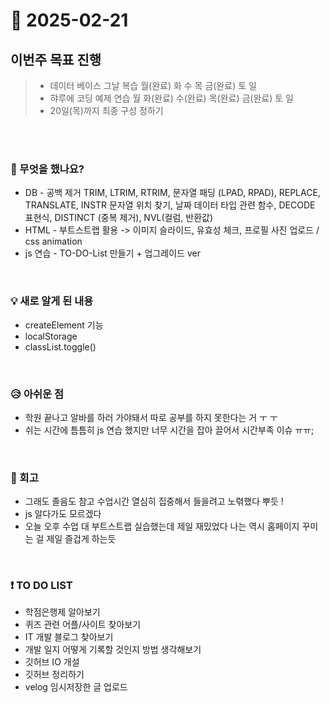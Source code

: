 # 📅 2025-02-21

## 이번주 목표 진행
>- 데이터 베이스 그날 복습 월(완료) 화 수 목 금(완료) 토 일 
>- 햐루에 코딩 예제 연습 월 화(완료) 수(완료) 목(완료) 금(완료) 토 일
>- 20일(목)까지 최종 구성 정하기

<br><br>

### 👀 무엇을 했나요?
- DB - 공백 제거 TRIM, LTRIM, RTRIM, 문자열 패딩 (LPAD, RPAD), REPLACE, TRANSLATE, INSTR 문자열 위치 찾기, 날짜 데이터 타입 관련 함수, DECODE 표현식, DISTINCT (중복 제거), NVL(컬럼, 반환값)
- HTML - 부트스트랩 활용 -> 이미지 슬라이드, 유효성 체크, 프로필 사진 업로드 / css animation
- js 연습 - TO-DO-List 만들기 + 업그레이드 ver 

<br>

### 💡 새로 알게 된 내용
- createElement 기능
- localStorage
- classList.toggle()

<br>

### 😥 아쉬운 점
- 학원 끝나고 알바를 하러 가야돼서 따로 공부를 하지 못한다는 거 ㅜ ㅜ
- 쉬는 시간에 틈틈히 js 연습 했지만 너무 시간을 잡아 끌어서 시간부족 이슈 ㅠㅠ;

<br>

### 💬 회고
- 그래도 졸음도 참고 수업시간 열심히 집중해서 들을려고 노렦했다 뿌듯 !
- js 알다가도 모르겠다
- 오늘 오후 수업 대 부트스트랩 실습했는데 제일 재밌었다 나는 역시 홈페이지 꾸미는 걸 제일 즐겁게 하는듯

<br>

### ❗ TO DO LIST
- 학점은행제 알아보기
- 퀴즈 관련 어플/사이트 찾아보기
- IT 개발 블로그 찾아보기
- 개발 일지 어떻게 기록할 것인지 방법 생각해보기
- 깃허브 IO 개설
- 깃허브 정리하기
- velog 임시저장한 글 업로드
